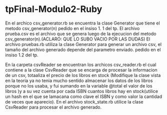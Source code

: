 # tpFinal-Modulo2-Ruby
En el archico csv_generator.rb se encuentra la clase Generator que tiene el metodo csv_generator(n) pedido en el insiso 1. 1 del tp.
El archivo prueba.csv es el archivo que se genera luego de la ejecucion del metodo csv_generator(n).(ACLARO: QUE LO SUBO VACIO POR LAS DUDAS)
El archivo pruebas.rb utiliza la clase Generator para generar un archivo csv, el tamaño del archivo generado depende del parametro enviado. pedido en el insiso 1.2 del tp.

En la carpeta csvReader se encuentran los archicos csv_reader.rb el cual contiene a la clase CsvReader que se encarga de procesar la informacion de un csv, totaaliza el precio de los libros en stock (Modifique la clase vista en la teoria ya no tenia mucho sentido almacenar los datos de los libros porque no los usaba, y fui sumando en la variable @total el valor de los libros )y a su vez cuenta por cada ISBN cuantos libros hay en stock(utilice un hash en el que se lamacana como clave el ISBN y como valor la cantidad de veces que aparecio).
En el archivo stock_state.rb utilice la clase CsvReader para procesar el archivo generado.